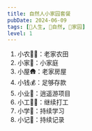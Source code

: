 ```yaml
---
title: 自然人小家园套餐
pubDate: 2024-06-09
tags: [💖人生, 🌳自然, 🏡家园]
level: 1
---
```


1. 小农🧑‍🌾：老家农田
2. 小家🏡：小家庭
3. 小屋🛖：老家房屋
4. 小钱💰：足够存款
5. 小业🌃：逍遥游项目
6. 小工🧑‍💻：继续打工
7. 小学🏫：持续学习
8. 小记📝：持续记录

